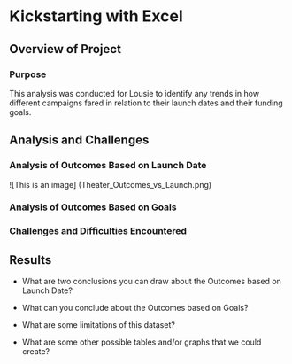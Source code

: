 # Kickstarting with Excel

## Overview of Project

### Purpose
This analysis was conducted for Lousie to identify any trends in how different campaigns fared in relation to their launch dates and their funding goals.

## Analysis and Challenges

### Analysis of Outcomes Based on Launch Date
![This is an image] (Theater_Outcomes_vs_Launch.png)

### Analysis of Outcomes Based on Goals

### Challenges and Difficulties Encountered

## Results

- What are two conclusions you can draw about the Outcomes based on Launch Date?

- What can you conclude about the Outcomes based on Goals?

- What are some limitations of this dataset?

- What are some other possible tables and/or graphs that we could create?
